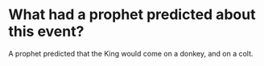 # What had a prophet predicted about this event?

A prophet predicted that the King would come on a donkey, and on a colt.
